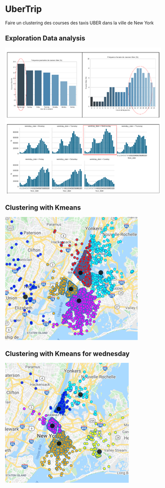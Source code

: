# UberTrip
Faire un clustering des courses des taxis UBER dans la ville de New York 

## Exploration Data analysis
![](Figs/fig1.png)
![](Figs/fig2.png)

## Clustering with Kmeans
![](Figs/fig3.png)

## Clustering with Kmeans for wednesday
![](Figs/fig4.png)

